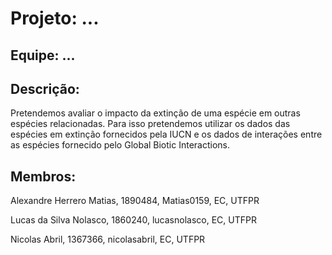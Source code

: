 # Projeto: ...

## Equipe: ...

## Descrição: 
Pretendemos avaliar o impacto da extinção de uma espécie em outras espécies relacionadas. Para isso pretendemos utilizar os dados das espécies em extinção fornecidos pela IUCN e os dados de interações entre as espécies fornecido pelo Global Biotic Interactions.

## Membros:

Alexandre Herrero Matias, 1890484, Matias0159, EC, UTFPR

Lucas da Silva Nolasco, 1860240, lucasnolasco, EC, UTFPR

Nicolas Abril, 1367366, nicolasabril, EC, UTFPR
